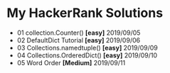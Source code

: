 # My HackerRank Solutions
- 01 collection.Counter() **[easy]** 2019/09/05
- 02 DefaultDict Tutorial **[easy]** 2019/09/06
- 03 Collections.namedtuple() **[easy]** 2019/09/09
- 04 Collections.OrderedDict() **[easy]** 2019/09/10
- 05 Word Order **[Medium]** 2019/09/11


